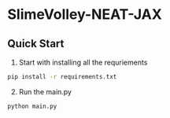 # SlimeVolley-NEAT-JAX

## Quick Start

1. Start with installing all the requriements

```bash
pip install -r requirements.txt
```

2. Run the main.py

```python3
python main.py 
```



